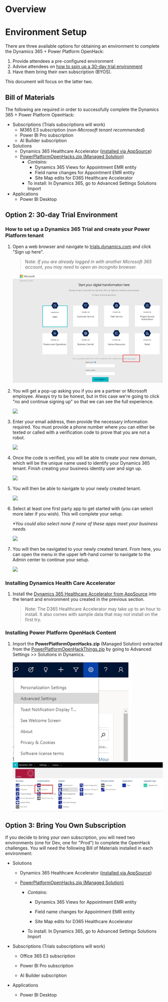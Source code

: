 # Overview

# Environment Setup

There are three available options for obtaining an environment to
complete the Dynamics 365 + Power Platform OpenHack: 
1. Provide attendees a pre-configured environment
2. Advise attendees on [how to spin up a 30-day
trial environment](#option-2-30-day-trial-environment)
3. Have them bring their own subscription (BYOS).

This document will focus on the latter two.

## Bill of Materials

The following are required in order to successfully complete the
Dynamics 365 + Power Platform OpenHack:
-   Subscriptions (Trials subscriptions will work)
    -   M365 E3 subscription (*non-Microsoft tenant recommended*)
    -   Power BI Pro subscription
    -   AI Builder subscription
-   Solutions
    -   Dynamics 365 Healthcare Accelerator ([installed via AppSource](https://appsource.microsoft.com/en-us/product/dynamics-365/msemr.healthcarecommondatamodel?tab=Overview))
    -   [PowerPlatformOpenHacks.zip (Managed Solution)](deploy/PowerPlatformOpenHackThings.zip?raw=true)
        -   *Contains*:
            -   Dynamics 365 Views for Appointment EMR entity
            -   Field name changes for Appointment EMR entity
            -   Site Map edits for D365 Healthcare Accelerator
        -   To install: In Dynamics 365, go to Advanced Settings
            Solutions Import
-   Applications
    -   Power BI Desktop

## Option 2: 30-day Trial Environment

### How to set up a Dynamics 365 Trial and create your Power Platform tenant


1.  Open a web browser and navigate to [trials.dynamics.com](https://trials.dynamics.com/) and click
    "Sign up here".

    > Note: *If you are already logged in with another Microsoft 365 account, you
    may need to open an incognito browser.*

    ![](images/image3.png)

1.  You will get a pop-up asking you if you are a partner or Microsoft
    employee. Always try to be honest, but in this case we're going to
    click "no and continue signing up" so that we can see the full
    experience.

    ![](images/image4.png)

1.  Enter your email address, then provide the necessary information
    required. You must provide a phone number where you can either be
    texted or called with a verification code to prove that you are not
    a robot.

    ![](images/image5.png)

1.  Once the code is verified, you will be able to create your new
    domain, which will be the unique name used to identify your Dynamics
    365 tenant. Finish creating your business identity user and sign up.

    ![](images/image6.png)

1.  You will then be able to navigate to your newly created tenant.

    ![](images/image7.png)

1.  Select at least one first party app to get started with (you can
    select more later if you wish). This will complete your setup.

    *\*You could also select none if none of these apps meet your business needs.*

    ![](images/image8.png)

1.  You will then be navigated to your newly created tenant. From here,
    you can open the menu in the upper left-hand corner to navigate to
    the Admin center to continue your setup.

    ![](images/image9.png)

### Installing Dynamics Health Care Accelerator
1. Install the [Dynamics 365 Healthcare Accelerator from AppSource](https://appsource.microsoft.com/en-us/product/dynamics-365/msemr.healthcarecommondatamodel?tab=Overview) into the tenant and environment you created in the previous section. 
    > Note: The D365 Healthcare Accelerator may take up to an hour to install.  It also comes with sample data that may not install on the first try.

### Installing Power Platform OpenHack Content

1. Import the **PowerPlatformOpenHacks.zip** (Managed Solution) extracted from the [PowerPlatformOpenHackThings.zip](deployment/PowerPlatformOpenHackThings.zip?raw=true) by going to Advanced Settings >> Solutions in Dynamics.

    ![](images/Dynamics-AdvancedSettings.jpg)
    ![](images/Dynamics-Solutions.jpg)

## Option 3: Bring You Own Subscription 

If you decide to bring your own subscription, you will need two
environments (one for Dev, one for "Prod") to complete the OpenHack
challenges. You will need the following Bill of Materials installed in
each environment:

-   Solutions

    -   Dynamics 365 Healthcare Accelerator ([installed via AppSource](https://appsource.microsoft.com/en-us/product/dynamics-365/msemr.healthcarecommondatamodel?tab=Overview))

    -   [PowerPlatformOpenHacks.zip (Managed Solution)](deploy/PowerPlatformOpenHackThings.zip?raw=true)

        -   *Contains*:

            -   Dynamics 365 Views for Appointment EMR entity

            -   Field name changes for Appointment EMR entity

            -   Site Map edits for D365 Healthcare Accelerator

        -   To install: In Dynamics 365, go to Advanced Settings Solutions Import

-   Subscriptions (Trials subscriptions will work)

    -   Office 365 E3 subscription

    -   Power BI Pro subscription

    -   AI Builder subscription

-   Applications

    -   Power BI Desktop
